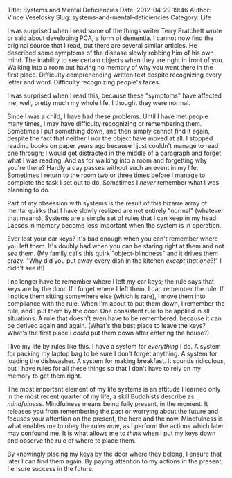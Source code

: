 Title: Systems and Mental Deficiencies
Date: 2012-04-29 19:46
Author: Vince Veselosky
Slug: systems-and-mental-deficiencies
Category: Life

I was surprised when I read some of the things writer Terry Pratchett
wrote or said about developing PCA, a form of dementia. I cannot now
find the original source that I read, but there are several similar
articles. He described some symptoms of the disease slowly robbing him
of his own mind. The inability to see certain objects when they are
right in front of you. Walking into a room but having no memory of why
you went there in the first place. Difficulty comprehending written text
despite recognizing every letter and word. Difficulty recognizing
people's faces.

I was surprised when I read this, because these "symptoms" have affected
me, well, pretty much my whole life. I thought they were normal.

Since I was a child, I have had these problems. Until I have met people
many times, I may have difficulty recognizing or remembering them.
Sometimes I put something down, and then simply cannot find it again,
despite the fact that neither I nor the object have moved at all. I
stopped reading books on paper years ago because I just couldn't manage
to read one through; I would get distracted in the middle of a paragraph
and forget what I was reading. And as for walking into a room and
forgetting why you're there? Hardly a day passes without such an event
in my life. Sometimes I return to the room two or three times before I
manage to complete the task I set out to do. Sometimes I
*never* remember what I was planning to do.

Part of my obsession with systems is the result of this bizarre array of
mental quirks that I have slowly realized are not entirely "normal"
(whatever that means). Systems are a simple set of rules that I can keep
in my head. Lapses in memory become less important when the system is in
operation.

Ever lost your car keys? It's bad enough when you can't remember where
you left them. It's doubly bad when you can be staring right at them and
not *see* them. (My family calls this quirk "object-blindness" and it
drives them crazy. "Why did you put away every dish in the kitchen
*except that one*?!" I didn't see it!)

I no longer have to remember where I left my car keys; the rule says
that keys are by the door. If I forget where I left them, I can remember
the rule. If I notice them sitting somewhere else (which is rare), I
move them into compliance with the rule. When I'm about to put them
down, I remember the rule, and I put them by the door. One consistent
rule to be applied in all situations. A rule that doesn't even have to
be remembered, because it can be derived again and again. (What's the
best place to leave the keys? What's the first place I *could* put them
down after entering the house?)

I live my life by rules like this. I have a system for *everything* I
do. A system for packing my laptop bag to be sure I don't forget
anything. A system for loading the dishwasher. A system for making
breakfast. It sounds ridiculous, but I have rules for all these things
so that I don't have to rely on my memory to get them right.

The most important element of my life systems is an attitude I learned
only in the most recent quarter of my life, a skill Buddhists describe
as *mindfulness*. Mindfulness means being fully present, in the moment.
It releases you from remembering the past or worrying about the future
and focuses your attention on the present, the here and the now.
Mindfulness is what enables me to obey the rules *now*, as I perform the
actions which later may confound me. It is what allows me to *think*
when I put my keys down and observe the rule of where to place them.

By knowingly placing my keys by the door where they belong, I ensure
that later I can find them again. By paying attention to my actions in
the present, I ensure success in the future.





